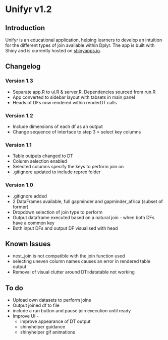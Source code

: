# Unifyr v1.2

## Introduction

Unifyr is an educational application, helping learners to develop an intuition for the different types of join available within Dplyr. The app is built with Shiny and is currently hosted on [shinyapps.io](https://richleysh84.shinyapps.io/UnifyR/).

## Changelog

### Version 1.3

* Separate app.R to ui.R & server.R. Dependencies sourced from run.R
* App converted to sidebar layout with tabsets in main panel
* Heads of DFs now rendered within renderDT calls

### Version 1.2

* Include dimensions of each df as an output
* Change sequence of interface to step 3 = select key columns

### Version 1.1

* Table outputs changed to DT
* Column selection enabled
* Selected columns specify the keys to perform join on
* .gitignore updated to include reprex folder

### Version 1.0

* .gitignore added
* 2 DataFrames available, full gapminder and gapminder_africa (subset of former)
* Dropdown selection of join type to perform
* Output dataframe executed based on a natural join - when both DFs have a common key
* Both input DFs and output DF visualised with head

## Known Issues

* nest_join is not compatible with the join function used
* selecting uneven column names causes an error in rendered table output
* Removal of visual clutter around DT::datatable not working

## To do

* Upload own datasets to perform joins
* Output joined df to file
* include a run button and pause join execution until ready
* Improve UI -
  * improve appearance of DT output
  * shinyhelper guidance
  * shinyhelper gif animations